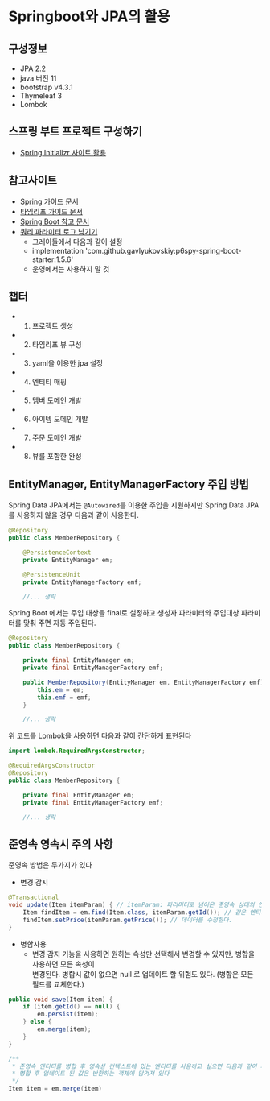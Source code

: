 # Springboot와 JPA의 활용

## 구성정보
* JPA 2.2  
* java 버전 11  
* bootstrap v4.3.1  
* Thymeleaf 3  
* Lombok  

## 스프링 부트 프로젝트 구성하기
* [Spring Initializr 사이트 활용](https://start.spring.io/)  

## 참고사이트
 - [Spring 가이드 문서](https://spring.io/guides)
 - [타임리프 가이드 문서](https://www.thymeleaf.org/doc/tutorials/3.0/thymeleafspring.pdf)
 - [Spring Boot 참고 문서](https://docs.spring.io/spring-boot/docs/)
 - [쿼리 파라미터 로그 남기기](https://github.com/gavlyukovskiy/spring-boot-data-source-decorator)
    - 그레이들에서 다음과 같이 설정
    - implementation 'com.github.gavlyukovskiy:p6spy-spring-boot-starter:1.5.6' 
    - 운영에서는 사용하지 말 것



## 챕터
* 1. 프로젝트 생성
* 2. 타임리프 뷰 구성
* 3. yaml을 이용한 jpa 설정
* 4. 엔티티 매핑
* 5. 멤버 도메인 개발
* 6. 아이템 도메인 개발
* 7. 주문 도메인 개발
* 8. 뷰를 포함한 완성

## EntityManager, EntityManagerFactory 주입 방법

Spring Data JPA에서는 `@Autowired`를 이용한 주입을 지원하지만 Spring Data JPA를 사용하지 않을 경우 다음과 같이 사용한다.

```java
@Repository
public class MemberRepository {

    @PersistenceContext
    private EntityManager em;

    @PersistenceUnit
    private EntityManagerFactory emf;

    //... 생략
```

Spring Boot 에서는 주입 대상을 final로 설정하고 생성자 파라미터와 주입대상 파라미터를 맞춰 주면 자동 주입된다.
```java
@Repository
public class MemberRepository {

    private final EntityManager em;
    private final EntityManagerFactory emf;

    public MemberRepository(EntityManager em, EntityManagerFactory emf) {
        this.em = em;
        this.emf = emf;
    }

    //... 생략
```

위 코드를 Lombok을 사용하면 다음과 같이 간단하게 표현된다
```java
import lombok.RequiredArgsConstructor;

@RequiredArgsConstructor
@Repository
public class MemberRepository {

    private final EntityManager em;
    private final EntityManagerFactory emf;

    //... 생략

```

## 준영속 영속시 주의 사항
준영속 방법은 두가지가 있다
- 변경 감지
```java
@Transactional
void update(Item itemParam) { // itemParam: 파리미터로 넘어온 준영속 상태의 엔티티
    Item findItem = em.find(Item.class, itemParam.getId()); // 같은 엔티티를 조회한다.
    findItem.setPrice(itemParam.getPrice()); // 데이터를 수정한다.
}
```
- 병합사용  
  -  변경 감지 기능을 사용하면 원하는 속성만 선택해서 변경할 수 있지만, 병합을 사용하면 모든 속성이  
변경된다. 병합시 값이 없으면 null 로 업데이트 할 위험도 있다. (병합은 모든 필드를 교체한다.) 
```java
public void save(Item item) {
    if (item.getId() == null) {
        em.persist(item);
    } else {
        em.merge(item);
    }
}

/**
 * 준영속 엔티티를 병합 후 영속성 컨텍스트에 있는 엔티티를 사용하고 싶으면 다음과 같이 사용
 * 병합 후 업데이트 된 값은 반환하는 객체에 담겨져 있다
 */
Item item = em.merge(item)
```
